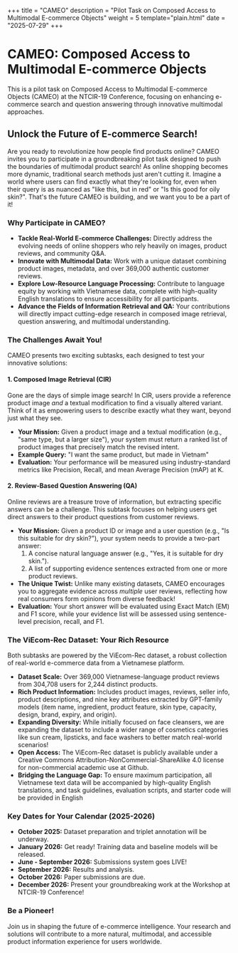 +++
title = "CAMEO"
description = "Pilot Task on Composed Access to Multimodal E-commerce Objects"
weight = 5
template="plain.html"
date = "2025-07-29"
+++

# CAMEO: Composed Access to Multimodal E-commerce Objects

This is a pilot task on Composed Access to Multimodal E-commerce Objects (CAMEO) at the NTCIR-19 Conference, focusing on enhancing e-commerce search and question answering through innovative multimodal approaches.

## Unlock the Future of E-commerce Search!

Are you ready to revolutionize how people find products online? CAMEO invites you to participate in a groundbreaking pilot task designed to push the boundaries of multimodal product search! As online shopping becomes more dynamic, traditional search methods just aren't cutting it. Imagine a world where users can find exactly what they're looking for, even when their query is as nuanced as "like this, but in red" or "Is this good for oily skin?". That's the future CAMEO is building, and we want you to be a part of it!

### Why Participate in CAMEO?

* **Tackle Real-World E-commerce Challenges:** Directly address the evolving needs of online shoppers who rely heavily on images, product reviews, and community Q&A.
* **Innovate with Multimodal Data:** Work with a unique dataset combining product images, metadata, and over 369,000 authentic customer reviews.
* **Explore Low-Resource Language Processing:** Contribute to language equity by working with Vietnamese data, complete with high-quality English translations to ensure accessibility for all participants.
* **Advance the Fields of Information Retrieval and QA:** Your contributions will directly impact cutting-edge research in composed image retrieval, question answering, and multimodal understanding.

### The Challenges Await You!

CAMEO presents two exciting subtasks, each designed to test your innovative solutions:

#### 1. Composed Image Retrieval (CIR)

Gone are the days of simple image search! In CIR, users provide a reference product image *and* a textual modification to find a visually altered variant. Think of it as empowering users to describe exactly what they want, beyond just what they see.

* **Your Mission:** Given a product image and a textual modification (e.g., "same type, but a larger size"), your system must return a ranked list of product images that precisely match the revised intent.
* **Example Query:** "I want the same product, but made in Vietnam"
* **Evaluation:** Your performance will be measured using industry-standard metrics like Precision, Recall, and mean Average Precision (mAP) at K.

#### 2. Review-Based Question Answering (QA)

Online reviews are a treasure trove of information, but extracting specific answers can be a challenge. This subtask focuses on helping users get direct answers to their product questions from customer reviews.

* **Your Mission:** Given a product ID or image and a user question (e.g., "Is this suitable for dry skin?"), your system needs to provide a two-part answer:
    1.  A concise natural language answer (e.g., "Yes, it is suitable for dry skin.").
    2.  A list of supporting evidence sentences extracted from one or more product reviews.
* **The Unique Twist:** Unlike many existing datasets, CAMEO encourages you to aggregate evidence across *multiple* user reviews, reflecting how real consumers form opinions from diverse feedback!
* **Evaluation:** Your short answer will be evaluated using Exact Match (EM) and F1 score, while your evidence list will be assessed using sentence-level precision, recall, and F1.

### The ViEcom-Rec Dataset: Your Rich Resource

Both subtasks are powered by the ViEcom-Rec dataset, a robust collection of real-world e-commerce data from a Vietnamese platform.

* **Dataset Scale:** Over 369,000 Vietnamese-language product reviews from 304,708 users for 2,244 distinct products.
* **Rich Product Information:** Includes product images, reviews, seller info, product descriptions, and nine key attributes extracted by GPT-family models (item name, ingredient, product feature, skin type, capacity, design, brand, expiry, and origin).
* **Expanding Diversity:** While initially focused on face cleansers, we are expanding the dataset to include a wider range of cosmetics categories like sun cream, lipsticks, and face washers to better match real-world scenarios!
* **Open Access:** The ViEcom-Rec dataset is publicly available under a Creative Commons Attribution-NonCommercial-ShareAlike 4.0 license for non-commercial academic use at Github.
* **Bridging the Language Gap:** To ensure maximum participation, all Vietnamese text data will be accompanied by high-quality English translations, and task guidelines, evaluation scripts, and starter code will be provided in English

### Key Dates for Your Calendar (2025-2026)

* **October 2025:** Dataset preparation and triplet annotation will be underway.
* **January 2026:** Get ready! Training data and baseline models will be released.
* **June - September 2026:** Submissions system goes LIVE!
* **September 2026:** Results and analysis.
* **October 2026:** Paper submissions are due.
* **December 2026:** Present your groundbreaking work at the Workshop at NTCIR-19 Conference!

### Be a Pioneer!

Join us in shaping the future of e-commerce intelligence. Your research and solutions will contribute to a more natural, multimodal, and accessible product information experience for users worldwide.
